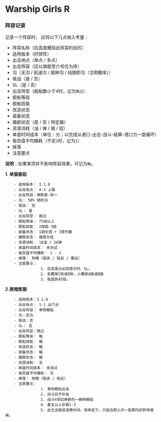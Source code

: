 # Warship Girls R

### 阵容记录
记录一个阵容时， 应将以下几点纳入考量：

- 阵容名称（应高度概括此阵容的目的）
- 适用版本（时效性）
- 出击地点（单点 / 多点）
- 出击阵容（应以旗舰至六号位为序）
- 沟（无沟 / 航速沟 / 舰种沟 / 纯随即沟（注明概率））
- 夜战（是 / 否）
- SL（是 / 否）
- 出击阵型（舰船数小于4时，记为`跳过`）
- 舰船等级
- 舰船技能
- 改造状态
- 装备状态
- 婚舰状态（是 / 否 / 特定婚）
- 资源消耗（油 / 弹 / 钢 / 铝）
- 单盘时间成本（单位：分；以完成从港口-出击-战斗-结算-港口为一盘循环）
- 每百盘平均桶耗（不足`1`时，记为`1`）
- 掉落
- 注意要点

**说明**：如果某项并不影响阵容效果，可记为`略`。
    
**1. 单猫偷铝**

        - 适用版本： 3.1.0
        - 出击地点： 4-3 上路
        - 出击阵容：俾斯麦-改一
        - 沟： 50% 随机沟
        - 夜战： 否
        - SL： 是
        - 出击阵型： 跳过
        - 舰船等级： 75级以上
        - 舰船技能： 2技能-3级
        - 装备状态： 1超长炮 + 3普列塞
        - 婚舰状态： 婚舰为佳
        - 资源消耗： 18油 / 26弹
        - 单盘时间成本： 未测试
        - 每百盘平均桶耗： 1 - 2
        - 掉落： 狗粮（驱逐 / 轻巡 / 重巡）
        - 注意要点： 
                    1. 在资源点出现提示时，SL。
                    2. 有概率C败或D败，小概率A胜或B胜
                    3. 每盘获45铝。
                    
**2.黑暗炼钢**

        - 适用版本：3.1.0
        - 出击地点： 1-1 出门点
        - 出击阵容： 单狗粮船
        - 沟：无沟 
        - 夜战：否
        - SL： 否
        - 出击阵型：跳过
        - 舰船等级： 略
        - 舰船技能： 略
        - 改造状态： 略
        - 装备状态： 略
        - 婚舰状态： 略
        - 资源消耗： 无
        - 单盘时间成本： 未测试
        - 每百盘平均桶耗： 无
        - 掉落： 狗粮（驱逐 / 轻巡）
        - 注意要点：
                    1. 单狗粮船出击
                    2. 战斗后不补给
                    3. 战斗4场后换新的一艘狗粮船
                    4. 重复以上步骤1-3
                    5. 此方法极其浪费时间，效率低下。只适合刚入坑一星期内的肝帝使用。